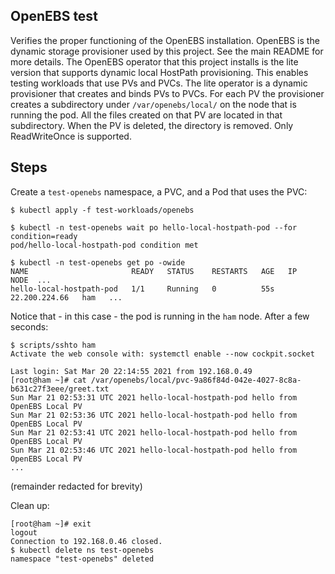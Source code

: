 ## OpenEBS test

Verifies the proper functioning of the OpenEBS installation. OpenEBS is the dynamic storage provisioner used by this project. See the main README for more details. The OpenEBS operator that this project installs is the lite version that supports dynamic local HostPath provisioning. This enables testing workloads that use PVs and PVCs. The lite operator is a  dynamic provisioner that creates and binds PVs to PVCs. For each PV the provisioner creates a subdirectory under `/var/openebs/local/` on the node that is running the pod. All the files created on that PV are located in that subdirectory. When the PV is deleted, the directory is removed. Only ReadWriteOnce is supported. 

## Steps

Create a `test-openebs` namespace, a PVC, and a Pod that uses the PVC:

```shell
$ kubectl apply -f test-workloads/openebs 

$ kubectl -n test-openebs wait po hello-local-hostpath-pod --for condition=ready
pod/hello-local-hostpath-pod condition met

$ kubectl -n test-openebs get po -owide
NAME                       READY   STATUS    RESTARTS   AGE   IP              NODE  ...
hello-local-hostpath-pod   1/1     Running   0          55s   22.200.224.66   ham   ...
```

Notice that - in this case - the pod is running in the `ham` node. After a few seconds:

```shell
$ scripts/sshto ham
Activate the web console with: systemctl enable --now cockpit.socket

Last login: Sat Mar 20 22:14:55 2021 from 192.168.0.49
[root@ham ~]# cat /var/openebs/local/pvc-9a86f84d-042e-4027-8c8a-b631c27f3eee/greet.txt 
Sun Mar 21 02:53:31 UTC 2021 hello-local-hostpath-pod hello from OpenEBS Local PV
Sun Mar 21 02:53:36 UTC 2021 hello-local-hostpath-pod hello from OpenEBS Local PV
Sun Mar 21 02:53:41 UTC 2021 hello-local-hostpath-pod hello from OpenEBS Local PV
Sun Mar 21 02:53:46 UTC 2021 hello-local-hostpath-pod hello from OpenEBS Local PV
...
```
(remainder redacted for brevity)

Clean up:

```shell
[root@ham ~]# exit
logout
Connection to 192.168.0.46 closed.
$ kubectl delete ns test-openebs
namespace "test-openebs" deleted
```
